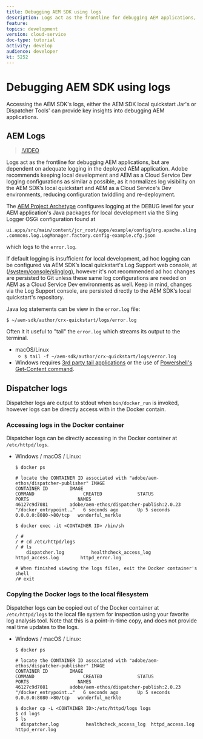 ```yaml
---
title: Debugging AEM SDK using logs
description: Logs act as the frontline for debugging AEM applications, but are dependent on adequate logging in the deployed AEM application.
feature: 
topics: development
version: cloud-service
doc-type: tutorial
activity: develop
audience: developer
kt: 5252
---
```


# Debugging AEM SDK using logs 

Accessing the AEM SDK's logs, either the AEM SDK local quickstart Jar's or Dispatcher Tools' can provide key insights into debugging AEM applications.

## AEM Logs

>[!VIDEO](https://video.tv.adobe.com/v/34334/?quality=12&learn=on)

Logs act as the frontline for debugging AEM applications, but are dependent on adequate logging in the deployed AEM application. Adobe recommends keeping local development and AEM as a Cloud Service Dev logging configurations as similar a possible, as it normalizes log visibility on the AEM SDK’s local quickstart and AEM as a Cloud Service's Dev environments, reducing configuration twiddling and re-deployment.

The [AEM Project Archetype](https://github.com/adobe/aem-project-archetype) configures logging at the DEBUG level for your AEM application's Java packages for local development via the Sling Logger OSGi configuration found at

 `ui.apps/src/main/content/jcr_root/apps/example/config/org.apache.sling.commons.log.LogManager.factory.config-example.cfg.json`
 
 which logs to the `error.log`.

If default logging is insufficient for local development, ad hoc logging can be configured via AEM SDK’s local quickstart's Log Support web console, at ([/system/console/slinglog](http://localhost:4502/system/console/slinglog)), however it's not recommended ad hoc changes are persisted to Git unless these same log configurations are needed on AEM as a Cloud Service Dev environments as well. Keep in mind, changes via the Log Support console, are persisted directly to the  AEM SDK’s local quickstart's repository.

Java log statements can be view in the `error.log` file:

```
$ ~/aem-sdk/author/crx-quickstart/logs/error.log
```

Often it it useful to "tail" the `error.log` which streams its output to the terminal.

+ macOS/Linux
    + `$ tail -f ~/aem-sdk/author/crx-quickstart/logs/error.log`
+ Windows requires [3rd party tail applications](https://stackoverflow.com/questions/187587/a-windows-equivalent-of-the-unix-tail-command) or the use of [Powershell's Get-Content command](https://stackoverflow.com/a/46444596/133936).

## Dispatcher logs

Dispatcher logs are output to stdout when `bin/docker_run` is invoked, however logs can be directly access with in the Docker contain.

### Accessing logs in the Docker container

Dispatcher logs can be directly accessing in the Docker container at `/etc/httpd/logs`.

+ Windows / macOS / Linux:

    ```{shell}
    $ docker ps

    # locate the CONTAINER ID associated with "adobe/aem-ethos/dispatcher-publisher" IMAGE
    CONTAINER ID        IMAGE                                       COMMAND                  CREATED             STATUS              PORTS                  NAMES
    46127c9d7081        adobe/aem-ethos/dispatcher-publish:2.0.23   "/docker_entrypoint.…"   6 seconds ago       Up 5 seconds        0.0.0.0:8080->80/tcp   wonderful_merkle

    $ docker exec -it <CONTAINER ID> /bin/sh
    
    / # 
    / # cd /etc/httpd/logs
    / # ls
        dispatcher.log          healthcheck_access_log  httpd_access.log        httpd_error.log

    # When finished viewing the logs files, exit the Docker container's shell
    /# exit
    ```

### Copying the Docker logs to the local filesystem

Dispatcher logs can be copied out of the Docker container at `/etc/httpd/logs` to the local file system for inspection using your favorite log analysis tool. Note that this is a point-in-time copy, and does not provide real time updates to the logs.

+ Windows / macOS / Linux:

    ```{shell}
    $ docker ps

    # locate the CONTAINER ID associated with "adobe/aem-ethos/dispatcher-publisher" IMAGE
    CONTAINER ID        IMAGE                                       COMMAND                  CREATED             STATUS              PORTS                  NAMES
    46127c9d7081        adobe/aem-ethos/dispatcher-publish:2.0.23   "/docker_entrypoint.…"   6 seconds ago       Up 5 seconds        0.0.0.0:8080->80/tcp   wonderful_merkle

    $ docker cp -L <CONTAINER ID>:/etc/httpd/logs logs 
    $ cd logs
    $ ls
      dispatcher.log          healthcheck_access_log  httpd_access.log        httpd_error.log
    ```

